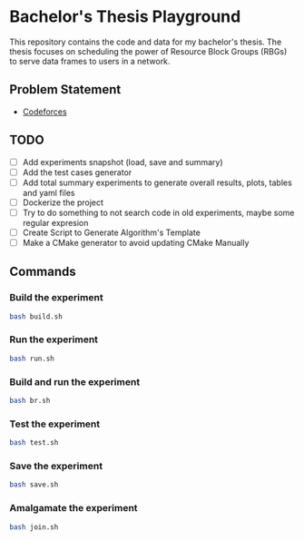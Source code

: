# Bachelor's Thesis Playground

This repository contains the code and data for my bachelor's thesis. The thesis focuses on scheduling the power of Resource Block Groups (RBGs) to serve data frames to users in a network.

## Problem Statement

-   [Codeforces](https://codeforces.com/contest/1885/problem/A)

## TODO

-   [ ] Add experiments snapshot (load, save and summary)
-   [ ] Add the test cases generator
-   [ ] Add total summary experiments to generate overall results, plots, tables and yaml files
-   [ ] Dockerize the project
-   [ ] Try to do something to not search code in old experiments, maybe some regular expresion
-   [ ] Create Script to Generate Algorithm's Template
-   [ ] Make a CMake generator to avoid updating CMake Manually

## Commands

### Build the experiment

```bash
bash build.sh
```

### Run the experiment

```bash
bash run.sh
```

### Build and run the experiment

```bash
bash br.sh
```

### Test the experiment

```bash
bash test.sh
```

### Save the experiment

```bash
bash save.sh
```

### Amalgamate the experiment

```bash
bash join.sh
```
